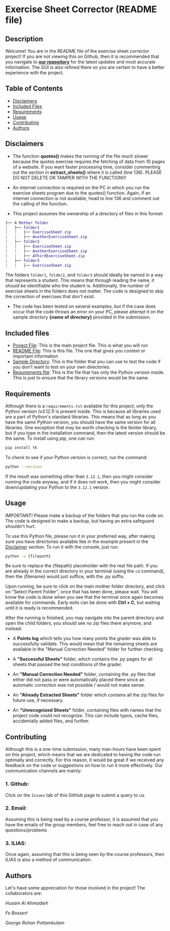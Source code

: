 # **Exercise Sheet Corrector (README file)**

## Description
Welcome! You are in the README file of the exercise sheet corrector project! If you are not viewing this on Github, then it is recommended that you navigate to **[our repository](https://github.com/georgerohan001/Project)** for the latest updates and most accurate information. The GUI is also refined there so you are certain to have a better experience with the project.

## Table of Contents
- [Disclaimers](#Disclaimers)
- [Included Files](#included-files)
- [Requirements](#Requirements)
- [Usage](#Usage)
- [Contributing](#Contributing)
- [Authors](#Authors)


## Disclaimers

* The function **quotes()** makes the running of the file much slower because the quotes exercise requires the fetching of data from 10 pages of a website. If you want faster processing time, consider commenting out the section in **extract_sheets()** where it is called (line 136). PLEASE DO NOT DELETE OR TAMPER WITH THE FUNCTION!!!

* An internet connection is required on the PC in which you run the exercise sheets program due to the quotes() function. Again, if an internet connection is not available, head to line 136 and comment out the calling of the function.

* This project assumes the ownership of a directory of files in this format:

```lua
├── A Mother folder
|   ├── folder1
|   |   ├── ExerciseSheet.zip
|   |   ├── AnotherExerciseSheet.zip
|   ├── folder2
|   |   ├── ExerciseSheet.zip
|   |   ├── AnotherExerciseSheet.zip
|   |   ├── AThirdExerciseSheet.zip
|   ├── folder3
|   |   ├── ExerciseSheet.zip

```

The folders `folder1`, `folder2`, and `folder3` should ideally be named in a way that represents a student. This means that through reading the name, it should be identifiable who the student is. Additionally, the number of exercise sheets in the folders does not matter. The code is designed to skip the correction of exercises that don't exist.

* The code has been tested on several examples, but if the case does occur that the code throws an error on your PC, please attempt it on the sample directory **{name of directory}** provided in the submission.

## Included files

* [Project File](/main.py): This is the main project file. This is what you will run 
* [README File](README.md): This is this file. The one that gives you context or important information
* [Sample Directory](/Test%20Parent%20Folder.zip): This is the folder that you can use to test the code if you don't want to test on your own directories.
* [Requirements file](requirements.txt): This is the file that has only the Python version inside. This is just to ensure that the library versions would be the same.

## Requirements

Although there is a `requirements.txt` available for this project, only the Python version *(v3.12.1)* is present inside. This is because all libraries used are a part of Python's standard libraries. This means that as long as you have the same Python version, you should have the same version for all libraries. One exception that may be worth checking is the tkinter library, but if you type in the installation command, then the latest version should be the same. To install using pip, one can run:

```bash
pip install tk
```
To check to see if your Python version is correct, run the command:

```bash
python --version
```
If the result was something other than `3.12.1`, then you might consider running the code anyway, and if it does not work, then you might consider down/updating your Python to the `3.12.1` version.

## Usage

IMPORTANT! Please make a backup of the folders that you run the code on. The code is designed to make a backup, but having an extra safeguard shouldn't hurt.

To use this Python file, please run it in your preferred way, after making sure you have directories available like in the example present in the [Disclaimer](#disclaimers) section. To run it with the console, just run:

```bash
python -u {filepath}
```
Be sure to replace the {filepath} placeholder with the real file path. If you are already in the correct directory in your terminal (using the `cd` command), then the {filename} would just suffice, with the .py suffix.

Upon running, be sure to click on the main mother folder directory, and click on "Select Parent Folder", once that has been done, please wait. You will know the code is done when you see that the terminal once again becomes available for commands. Early exits can be done with **Ctrl + C**, but waiting until it is ready is recommended.

After the running is finished, you may navigate into the parent directory and open the child folders, you should see no zip files there anymore, and instead:

* A **Points log** which tells you how many points the grader was able to successfully validate. This would mean that the remaining sheets are available in the "Manual Correction Needed" folder for further checking.

* A **"Successful Sheets"** folder, which contains the .py pages for all sheets that passed the test conditions of the grader.

* An **"Manual Correction Needed"** folder, containing the .py files that either did not pass or were automatically placed there since an automatic correction was not possible / would not make sense.

* An **"Already Extracted Sheets"** folder which contains all the zip files for future use, if necessary.

* An **"Unrecognized Sheets"** folder, containing files with names that the project code could not recognize. This can include typos, cache files, accidentally added files, and further.

## Contributing

Although this is a one-time submission, many man-hours have been spent on this project, which means that we are dedicated to having the code run optimally and correctly. For this reason, it would be great if we received any feedback on the code or suggestions on how to run it more effectively. Our communication channels are mainly:

### 1. **Github**:
Click on the `Issues` tab of this GitHub page to submit a query to us.
### 2. **Email**:
Assuming this is being read by a course professor, it is assumed that you have the emails of the group members, feel free to reach out in case of any questions/problems
### 3. **ILIAS**:
Once again, assuming that this is being seen by the course professors, then ILIAS is also a method of communication.

## Authors

Let's have some appreciation for those involved in the project!
The collaborators are:

*Husam Al Ahmadieh*

*Fe Bossert*

*George Rohan Pottamkulam*
